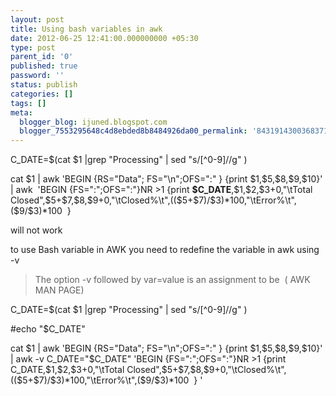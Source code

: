 ```yaml
---
layout: post
title: Using bash variables in awk
date: 2012-06-25 12:41:00.000000000 +05:30
type: post
parent_id: '0'
published: true
password: ''
status: publish
categories: []
tags: []
meta:
  blogger_blog: ijuned.blogspot.com
  blogger_7553295648c4d8ebded8b8484926da00_permalink: '8431914300368371906'
---
```

<div dir="ltr" style="text-align:left;">
<div>C_DATE=$(cat $1 |grep "Processing" | sed "s/[^0-9]//g" )</p>
<p>cat $1 | awk 'BEGIN {RS="Data"; FS="\n";OFS=":" } {print $1,$5,$8,$9,$10}' | awk  'BEGIN {FS=":";OFS=":"}NR &gt;1 {print <b>$C_DATE</b>,$1,$2,$3+0,"\tTotal Closed",$5+$7,$8,$9+0,"\tClosed%\t",(($5+$7)/$3)*100,"\tError%\t",($9/$3)*100  } </p>
<p>will <span class="IL_AD" id="IL_AD1">not work<span class="IL_AD_ICON"></span></span> </p>
<p>to use Bash variable in AWK you need to redefine the variable in awk using -v </div>
<blockquote class="tr_bq"><p>The option -v <span class="IL_AD" id="IL_AD3">followed<span class="IL_AD_ICON"></span></span> by var=value is an assignment to be  ( AWK MAN PAGE)</p></blockquote>
<div></div>
<div>C_DATE=$(cat $1 |grep "Processing" | sed "s/[^0-9]//g" )</p>
<p>#echo "$C_DATE"</p>
<p>cat  $1 | awk 'BEGIN {RS="Data"; FS="\n";OFS=":" } {print $1,$5,$8,$9,$10}' |  awk -v C_DATE="$C_DATE" 'BEGIN {FS=":";OFS=":"}NR &gt;1 {print  C_DATE,$1,$2,$3+0,"\tTotal  Closed",$5+$7,$8,$9+0,"\tClosed%\t",(($5+$7)/$3)*100,"\tError%\t",($9/$3)*100   } '</p></div>
</div>
